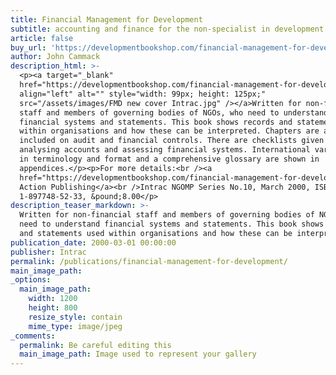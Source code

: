 ```yaml
---
title: Financial Management for Development
subtitle: accounting and finance for the non-specialist in development organisations
article: false
buy_url: 'https://developmentbookshop.com/financial-management-for-development-pb'
author: John Cammack
description_html: >-
  <p><a target="_blank"
  href="https://developmentbookshop.com/financial-management-for-development-pb"><img
  align="left" alt="" style="width: 99px; height: 125px;"
  src="/assets/images/FMD new cover Intrac.jpg" /></a>Written for non-financial
  staff and members of governing bodies of NGOs, who need to understand
  financial systems and statements. This book shows records and statements used
  within organisations and how these can be interpreted. Chapters are also
  included on audit and financial controls. There are checklists given for
  analysing accounts and assessing financial systems. International variations
  in terminology and format and a comprehensive glossary are shown in
  appendices.</p><p>For more details:<br /><a
  href="https://developmentbookshop.com/financial-management-for-development-pb">Practical
  Action Publishing</a><br />Intrac NGOMP Series No.10, March 2000, ISBN
  1-897748-52-33, &pound;8.00</p>
description_teaser_markdown: >-
  Written for non-financial staff and members of governing bodies of NGOs, who
  need to understand financial systems and statements. This book shows records
  and statements used within organisations and how these can be interpreted.
publication_date: 2000-03-01 00:00:00
publisher: Intrac
permalink: /publications/financial-management-for-development/
main_image_path:
_options:
  main_image_path:
    width: 1200
    height: 800
    resize_style: contain
    mime_type: image/jpeg
_comments:
  permalink: Be careful editing this
  main_image_path: Image used to represent your gallery
---
```


